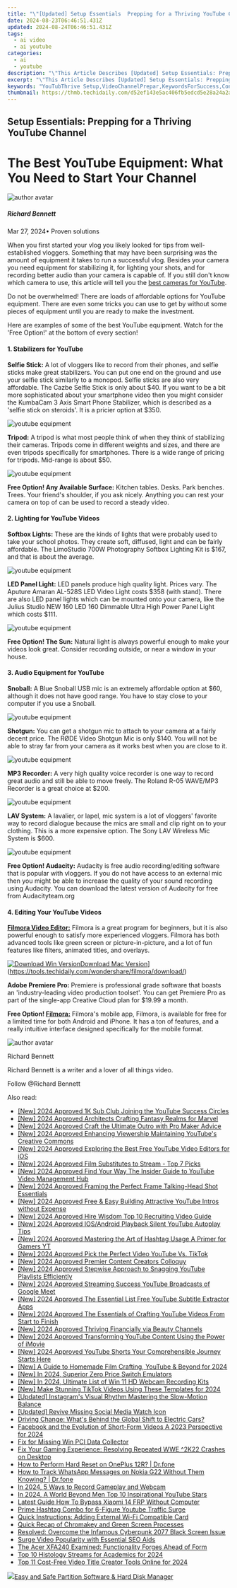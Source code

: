 ```yaml
---
title: "\"[Updated] Setup Essentials  Prepping for a Thriving YouTube Channel\""
date: 2024-08-23T06:46:51.431Z
updated: 2024-08-24T06:46:51.431Z
tags:
  - ai video
  - ai youtube
categories:
  - ai
  - youtube
description: "\"This Article Describes [Updated] Setup Essentials: Prepping for a Thriving YouTube Channel\""
excerpt: "\"This Article Describes [Updated] Setup Essentials: Prepping for a Thriving YouTube Channel\""
keywords: "YouTubThrive Setup,VideoChannelPrepar,KeywordsForSuccess,ContentCreationBasis,EngagementBoostEssence,ChannelOptimization,SEOStrategiesKit,OptimizeYouTubeStartup,SuccessChannelSetup,KeywordsForGrowth,ContentBasisBoost,EngageUpstream,ChannelOptiMax,SEOBoostKitPro"
thumbnail: https://thmb.techidaily.com/d52ef143e5ac406fb5edcd5e28a24a2a1379f299efd751d4b382d0440e3e89ad.jpg
---
```


## Setup Essentials: Prepping for a Thriving YouTube Channel

# The Best YouTube Equipment: What You Need to Start Your Channel

![author avatar](https://images.wondershare.com/filmora/article-images/richard-bennett.jpg)

##### Richard Bennett

 Mar 27, 2024• Proven solutions

When you first started your vlog you likely looked for tips from well-established vloggers. Something that may have been surprising was the amount of equipment it takes to run a successful vlog. Besides your camera you need equipment for stabilizing it, for lighting your shots, and for recording better audio than your camera is capable of. If you still don't know which camera to use, this article will tell you the [best cameras for YouTube](https://tools.techidaily.com/wondershare/filmora/download/).

Do not be overwhelmed! There are loads of affordable options for YouTube equipment. There are even some tricks you can use to get by without some pieces of equipment until you are ready to make the investment.

Here are examples of some of the best YouTube equipment. Watch for the 'Free Option!' at the bottom of every section!

#### 1\. Stabilizers for YouTube

**Selfie Stick:** A lot of vloggers like to record from their phones, and selfie sticks make great stabilizers. You can put one end on the ground and use your selfie stick similarly to a monopod. Selfie sticks are also very affordable. The Cazbe Selfie Stick is only about $40\. If you want to be a bit more sophisticated about your smartphone video then you might consider the KumbaCam 3 Axis Smart Phone Stabilizer, which is described as a 'selfie stick on steroids'. It is a pricier option at $350.

![youtube equipment](https://images.wondershare.com/filmora/article-images/youtube-equipment01.jpg)

**Tripod:** A tripod is what most people think of when they think of stabilizing their cameras. Tripods come in different weights and sizes, and there are even tripods specifically for smartphones. There is a wide range of pricing for tripods. Mid-range is about $50.

![youtube equipment](https://images.wondershare.com/filmora/article-images/youtube-equipment02.JPG)

**Free Option! Any Available Surface:** Kitchen tables. Desks. Park benches. Trees. Your friend's shoulder, if you ask nicely. Anything you can rest your camera on top of can be used to record a steady video.

#### 2\. Lighting for YouTube Videos

**Softbox Lights:** These are the kinds of lights that were probably used to take your school photos. They create soft, diffused, light and can be fairly affordable. The LimoStudio 700W Photography Softbox Lighting Kit is $167, and that is about the average.

![youtube equipment](https://images.wondershare.com/filmora/article-images/youtube-equipment03.jpg)

**LED Panel Light:** LED panels produce high quality light. Prices vary. The Aputure Amaran AL-528S LED Video Light costs $358 (with stand). There are also LED panel lights which can be mounted onto your camera, like the Julius Studio NEW 160 LED 160 Dimmable Ultra High Power Panel Light which costs $111.

![youtube equipment](https://images.wondershare.com/filmora/article-images/youtube-equipment04.jpg)

**Free Option! The Sun:** Natural light is always powerful enough to make your videos look great. Consider recording outside, or near a window in your house.

#### 3\. Audio Equipment for YouTube

**Snoball:** A Blue Snoball USB mic is an extremely affordable option at $60, although it does not have good range. You have to stay close to your computer if you use a Snoball.

![youtube equipment](https://images.wondershare.com/filmora/article-images/youtube-equipment05.JPG)

**Shotgun:** You can get a shotgun mic to attach to your camera at a fairly decent price. The RØDE Video Shotgun Mic is only $140\. You will not be able to stray far from your camera as it works best when you are close to it.

![youtube equipment](https://images.wondershare.com/filmora/article-images/youtube-equipment06.JPG)

**MP3 Recorder:** A very high quality voice recorder is one way to record great audio and still be able to move freely. The Roland R-05 WAVE/MP3 Recorder is a great choice at $200.

![youtube equipment](https://images.wondershare.com/filmora/article-images/youtube-equipment07.jpg)

 **LAV System:** A lavalier, or lapel, mic system is a lot of vloggers' favorite way to record dialogue because the mics are small and clip right on to your clothing. This is a more expensive option. The Sony LAV Wireless Mic System is $600.

![youtube equipment](https://images.wondershare.com/filmora/article-images/youtube-equipment08.JPG)

 **Free Option! Audacity:**  Audacity is free audio recording/editing software that is popular with vloggers. If you do not have access to an external mic then you might be able to increase the quality of your sound recording using Audacity. You can download the latest version of Audacity for free from Audacityteam.org

#### 4\. Editing Your YouTube Videos

**[Filmora Video Editor:](https://tools.techidaily.com/wondershare/filmora/download/)** Filmora is a great program for beginners, but it is also powerful enough to satisfy more experienced vloggers. Filmora has both advanced tools like green screen or picture-in-picture, and a lot of fun features like filters, animated titles, and overlays.

[![Download Win Version](https://images.wondershare.com/filmora/guide/download-btn-win.jpg)](https://tools.techidaily.com/wondershare/filmora/download/)[Download Mac Version](https://images.wondershare.com/filmora/guide/download-btn-mac.jpg)](https://tools.techidaily.com/wondershare/filmora/download/)

**Adobe Premiere Pro:** Premiere is professional grade software that boasts an 'industry-leading video production toolset'. You can get Premiere Pro as part of the single-app Creative Cloud plan for $19.99 a month.

**Free Option! [Filmora:](https://tools.techidaily.com/wondershare/filmora/download/)** Filmora's mobile app, Filmora, is available for free for a limited time for both Android and iPhone. It has a ton of features, and a really intuitive interface designed specifically for the mobile format.

![author avatar](https://images.wondershare.com/filmora/article-images/richard-bennett.jpg)

Richard Bennett

Richard Bennett is a writer and a lover of all things video.

Follow @Richard Bennett


<ins class="adsbygoogle"
     style="display:block"
     data-ad-format="autorelaxed"
     data-ad-client="ca-pub-7571918770474297"
     data-ad-slot="1223367746"></ins>



<ins class="adsbygoogle"
     style="display:block"
     data-ad-client="ca-pub-7571918770474297"
     data-ad-slot="8358498916"
     data-ad-format="auto"
     data-full-width-responsive="true"></ins>

<span class="atpl-alsoreadstyle">Also read:</span>
<div><ul>
<li><a href="https://youtube-data.techidaily.com/024-approved-1k-sub-club-joining-the-youtube-success-circles/"><u>[New] 2024 Approved  1K Sub Club  Joining the YouTube Success Circles</u></a></li>
<li><a href="https://youtube-data.techidaily.com/024-approved-architects-crafting-fantasy-realms-for-marvel/"><u>[New] 2024 Approved  Architects Crafting Fantasy Realms for Marvel</u></a></li>
<li><a href="https://youtube-data.techidaily.com/024-approved-craft-the-ultimate-outro-with-pro-maker-advice/"><u>[New] 2024 Approved  Craft the Ultimate Outro with Pro Maker Advice</u></a></li>
<li><a href="https://youtube-data.techidaily.com/024-approved-enhancing-viewership-maintaining-youtubes-creative-commons/"><u>[New] 2024 Approved  Enhancing Viewership  Maintaining YouTube's Creative Commons</u></a></li>
<li><a href="https://youtube-data.techidaily.com/024-approved-exploring-the-best-free-youtube-video-editors-for-ios/"><u>[New] 2024 Approved  Exploring the Best Free YouTube Video Editors for iOS</u></a></li>
<li><a href="https://youtube-data.techidaily.com/024-approved-film-substitutes-to-stream-top-7-picks/"><u>[New] 2024 Approved  Film Substitutes to Stream - Top 7 Picks</u></a></li>
<li><a href="https://youtube-data.techidaily.com/024-approved-find-your-way-the-insider-guide-to-youtube-video-management-hub/"><u>[New] 2024 Approved  Find Your Way  The Insider Guide to YouTube Video Management Hub</u></a></li>
<li><a href="https://youtube-data.techidaily.com/024-approved-framing-the-perfect-frame-talking-head-shot-essentials/"><u>[New] 2024 Approved  Framing the Perfect Frame  Talking-Head Shot Essentials</u></a></li>
<li><a href="https://youtube-data.techidaily.com/024-approved-free-and-easy-building-attractive-youtube-intros-without-expense/"><u>[New] 2024 Approved  Free & Easy  Building Attractive YouTube Intros without Expense</u></a></li>
<li><a href="https://youtube-data.techidaily.com/024-approved-hire-wisdom-top-10-recruiting-video-guide/"><u>[New] 2024 Approved  Hire Wisdom  Top 10 Recruiting Video Guide</u></a></li>
<li><a href="https://youtube-data.techidaily.com/024-approved-iosandroid-playback-silent-youtube-autoplay-tips/"><u>[New] 2024 Approved  IOS/Android Playback  Silent YouTube Autoplay Tips</u></a></li>
<li><a href="https://youtube-data.techidaily.com/024-approved-mastering-the-art-of-hashtag-usage-a-primer-for-gamers-yt/"><u>[New] 2024 Approved  Mastering the Art of Hashtag Usage  A Primer for Gamers YT</u></a></li>
<li><a href="https://youtube-data.techidaily.com/024-approved-pick-the-perfect-video-youtube-vs-tiktok/"><u>[New] 2024 Approved  Pick the Perfect Video  YouTube Vs. TikTok</u></a></li>
<li><a href="https://youtube-data.techidaily.com/024-approved-premier-content-creators-colloquy/"><u>[New] 2024 Approved  Premier Content Creators Colloquy</u></a></li>
<li><a href="https://youtube-data.techidaily.com/024-approved-stepwise-approach-to-snagging-youtube-playlists-efficiently/"><u>[New] 2024 Approved  Stepwise Approach to Snagging YouTube Playlists Efficiently</u></a></li>
<li><a href="https://youtube-data.techidaily.com/024-approved-streaming-success-youtube-broadcasts-of-google-meet/"><u>[New] 2024 Approved  Streaming Success  YouTube Broadcasts of Google Meet</u></a></li>
<li><a href="https://youtube-data.techidaily.com/024-approved-the-essential-list-free-youtube-subtitle-extractor-apps/"><u>[New] 2024 Approved  The Essential List  Free YouTube Subtitle Extractor Apps</u></a></li>
<li><a href="https://youtube-data.techidaily.com/024-approved-the-essentials-of-crafting-youtube-videos-from-start-to-finish/"><u>[New] 2024 Approved  The Essentials of Crafting YouTube Videos From Start to Finish</u></a></li>
<li><a href="https://youtube-data.techidaily.com/024-approved-thriving-financially-via-beauty-channels/"><u>[New] 2024 Approved  Thriving Financially via Beauty Channels</u></a></li>
<li><a href="https://youtube-data.techidaily.com/024-approved-transforming-youtube-content-using-the-power-of-imovie/"><u>[New] 2024 Approved  Transforming YouTube Content Using the Power of iMovie</u></a></li>
<li><a href="https://youtube-data.techidaily.com/024-approved-youtube-shorts-your-comprehensible-journey-starts-here/"><u>[New] 2024 Approved  YouTube Shorts  Your Comprehensible Journey Starts Here</u></a></li>
<li><a href="https://youtube-data.techidaily.com/-guide-to-homemade-film-crafting-youtube-and-beyond-for-2024/"><u>[New] A Guide to Homemade Film Crafting, YouTube & Beyond for 2024</u></a></li>
<li><a href="https://screen-capture.techidaily.com/new-in-2024-superior-zero-price-switch-emulators/"><u>[New] In 2024, Superior Zero Price Switch Emulators</u></a></li>
<li><a href="https://screen-sharing-recording.techidaily.com/new-in-2024-ultimate-list-of-win-11-hd-webcam-recording-kits/"><u>[New] In 2024, Ultimate List of Win 11 HD Webcam Recording Kits</u></a></li>
<li><a href="https://tiktok-video-recordings.techidaily.com/new-make-stunning-tiktok-videos-using-these-templates-for-2024/"><u>[New] Make Stunning TikTok Videos Using These Templates for 2024</u></a></li>
<li><a href="https://instagram-video-recordings.techidaily.com/updated-instagrams-visual-rhythm-mastering-the-slow-motion-balance/"><u>[Updated] Instagram's Visual Rhythm  Mastering the Slow-Motion Balance</u></a></li>
<li><a href="https://facebook-video-content.techidaily.com/updated-revive-missing-social-media-watch-icon/"><u>[Updated] Revive Missing Social Media Watch Icon</u></a></li>
<li><a href="https://technical-tips.techidaily.com/driving-change-whats-behind-the-global-shift-to-electric-cars/"><u>Driving Change: What's Behind the Global Shift to Electric Cars?</u></a></li>
<li><a href="https://facebook-videos.techidaily.com/facebook-and-the-evolution-of-short-form-videos-a-2023-perspective-for-2024/"><u>Facebook and the Evolution of Short-Form Videos  A 2023 Perspective for 2024</u></a></li>
<li><a href="https://driver-error.techidaily.com/fix-for-missing-win-pci-data-collector/"><u>Fix for Missing Win PCI Data Collector</u></a></li>
<li><a href="https://program-issues.techidaily.com/fix-your-gaming-experience-resolving-repeated-wwe-2k22-crashes-on-desktop/"><u>Fix Your Gaming Experience: Resolving Repeated WWE ^2K22 Crashes on Desktop</u></a></li>
<li><a href="https://techidaily.com/how-to-perform-hard-reset-on-oneplus-12r-drfone-by-drfone-reset-android-reset-android/"><u>How to Perform Hard Reset on OnePlus 12R? | Dr.fone</u></a></li>
<li><a href="https://android-location-track.techidaily.com/how-to-track-whatsapp-messages-on-nokia-g22-without-them-knowing-drfone-by-drfone-virtual-android/"><u>How to Track WhatsApp Messages on Nokia G22 Without Them Knowing? | Dr.fone</u></a></li>
<li><a href="https://on-screen-recording.techidaily.com/in-2024-5-ways-to-record-gameplay-and-webcam/"><u>In 2024, 5 Ways to Record Gameplay and Webcam</u></a></li>
<li><a href="https://youtube-data.techidaily.com/24-a-world-beyond-men-top-10-inspirational-youtube-stars/"><u>In 2024, A World Beyond Men  Top 10 Inspirational YouTube Stars</u></a></li>
<li><a href="https://bypass-frp.techidaily.com/latest-guide-how-to-bypass-xiaomi-14-frp-without-computer-by-drfone-android/"><u>Latest Guide How To Bypass Xiaomi 14 FRP Without Computer</u></a></li>
<li><a href="https://youtube-data.techidaily.com/-hashtag-combo-for-6-figure-youtube-traffic-surge/"><u>Prime Hashtag Combo for 6-Figure Youtube Traffic Surge</u></a></li>
<li><a href="https://network-issues.techidaily.com/quick-instructions-adding-external-wi-fi-compatible-card/"><u>Quick Instructions: Adding External Wi-Fi Compatible Card</u></a></li>
<li><a href="https://youtube-data.techidaily.com/-recap-of-chromakey-and-green-screen-processes/"><u>Quick Recap of Chromakey and Green Screen Processes</u></a></li>
<li><a href="https://win-solutions.techidaily.com/resolved-overcome-the-infamous-cyberpunk-2077-black-screen-issue/"><u>Resolved: Overcome the Infamous Cyberpunk 2077 Black Screen Issue</u></a></li>
<li><a href="https://youtube-data.techidaily.com/-video-popularity-with-essential-seo-aids/"><u>Surge Video Popularity with Essential SEO Aids</u></a></li>
<li><a href="https://buynow-info.techidaily.com/the-acer-xfa240-examined-functionality-forges-ahead-of-form/"><u>The Acer XFA240 Examined: Functionality Forges Ahead of Form</u></a></li>
<li><a href="https://youtube-data.techidaily.com/0-histology-streams-for-academics-for-2024/"><u>Top 10 Histology Streams for Academics for 2024</u></a></li>
<li><a href="https://youtube-data.techidaily.com/1-cost-free-video-title-creator-tools-online-for-2024/"><u>Top 11 Cost-Free Video Title Creator Tools Online for 2024</u></a></li>
</ul></div>

<!-- affiliate ads begin -->
<a href="https://secure.2checkout.com/order/checkout.php?PRODS=22741618&QTY=1&AFFILIATE=108875&CART=1"><img src="https://www.diskpart.com/resource/images/index/dp-index-img-banner-people@2x.png" border="0">Easy and Safe Partition Software & Hard Disk Manager</a>
<!-- affiliate ads end -->